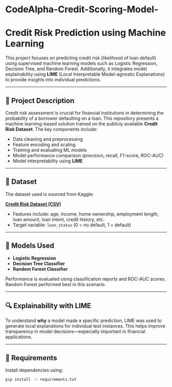 # CodeAlpha-Credit-Scoring-Model-
# Credit Risk Prediction using Machine Learning

This project focuses on predicting credit risk (likelihood of loan default) using supervised machine learning models such as Logistic Regression, Decision Tree, and Random Forest. Additionally, it integrates model explainability using **LIME** (Local Interpretable Model-agnostic Explanations) to provide insights into individual predictions.

---

## 📌 Project Description

Credit risk assessment is crucial for financial institutions in determining the probability of a borrower defaulting on a loan. This repository presents a machine learning-based solution trained on the publicly available **Credit Risk Dataset**. The key components include:

- Data cleaning and preprocessing
- Feature encoding and scaling
- Training and evaluating ML models
- Model performance comparison (precision, recall, F1-score, ROC-AUC)
- Model interpretability using **LIME**

---

## 📁 Dataset

The dataset used is sourced from Kaggle:

**[Credit Risk Dataset (CSV)](https://www.kaggle.com/datasets/aniketmuthal/credit-risk-dataset-csv)**

- Features include: age, income, home ownership, employment length, loan amount, loan intent, credit history, etc.
- Target variable: `loan_status` (0 = no default, 1 = default)

---

## 🚀 Models Used

- **Logistic Regression**
- **Decision Tree Classifier**
- **Random Forest Classifier**

Performance is evaluated using classification reports and ROC-AUC scores. Random Forest performed best in this scenario.

---

## 🔍 Explainability with LIME

To understand **why** a model made a specific prediction, LIME was used to generate local explanations for individual test instances. This helps improve transparency in model decisions—especially important in financial applications.

---

## 🧪 Requirements

Install dependencies using:

```bash
pip install -r requirements.txt
